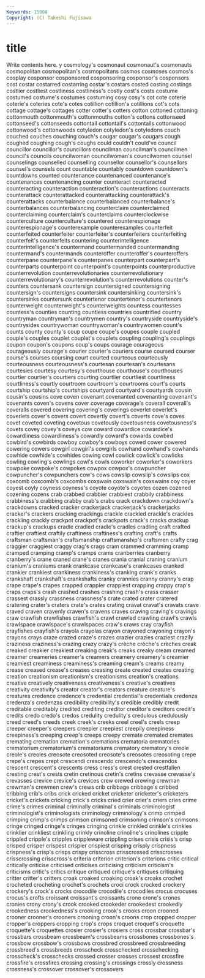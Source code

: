 ```yaml
---
Keywords: 15008 
Copyright: (C) Takeshi Fujisawa
---
```


# title

Write contents here.
y cosmology's cosmonaut cosmonaut's cosmonauts
cosmopolitan cosmopolitan's cosmopolitans cosmos cosmoses cosmos's cosplay cosponsor cosponsored cosponsoring
cosponsor's cosponsors cost costar costarred costarring costar's costars costed costing
costings costlier costliest costliness costliness's costly cost's costs costume costumed
costume's costumes costuming cosy cosy's cot cote coterie coterie's coteries
cote's cotes cotillion cotillion's cotillions cot's cots cottage cottage's cottages
cotter cotter's cotters cotton cottoned cottoning cottonmouth cottonmouth's cottonmouths cotton's
cottons cottonseed cottonseed's cottonseeds cottontail cottontail's cottontails cottonwood cottonwood's cottonwoods
cotyledon cotyledon's cotyledons couch couched couches couching couch's cougar cougar's
cougars cough coughed coughing cough's coughs could couldn't could've council
councillor councillor's councillors councilman councilman's councilmen council's councils councilwoman councilwoman's
councilwomen counsel counselings counselled counselling counsellor counsellor's counsellors counsel's counsels
count countable countably countdown countdown's countdowns counted countenance countenanced countenance's
countenances countenancing counter counteract counteracted counteracting counteraction counteraction's counteractions counteracts
counterattack counterattacked counterattacking counterattack's counterattacks counterbalance counterbalanced counterbalance's counterbalances counterbalancing
counterclaim counterclaimed counterclaiming counterclaim's counterclaims counterclockwise counterculture counterculture's countered counterespionage
counterespionage's counterexample counterexamples counterfeit counterfeited counterfeiter counterfeiter's counterfeiters counterfeiting counterfeit's
counterfeits countering counterintelligence counterintelligence's countermand countermanded countermanding countermand's countermands counteroffer
counteroffer's counteroffers counterpane counterpane's counterpanes counterpart counterpart's counterparts counterpoint counterpoint's
counterpoints counterproductive counterrevolution counterrevolutionaries counterrevolutionary counterrevolutionary's counterrevolution's counterrevolutions counter's counters
countersank countersign countersigned countersigning countersign's countersigns countersink countersinking countersink's countersinks
countersunk countertenor countertenor's countertenors counterweight counterweight's counterweights countess countesses countess's
counties counting countless countries countrified country countryman countryman's countrymen country's
countryside countryside's countrysides countrywoman countrywoman's countrywomen count's counts county county's
coup coupe coupe's coupes couple coupled couple's couples couplet couplet's
couplets coupling coupling's couplings coupon coupon's coupons coup's coups courage
courageous courageously courage's courier courier's couriers course coursed courser course's
courses coursing court courted courteous courteously courteousness courteousness's courtesan courtesan's
courtesans courtesies courtesy courtesy's courthouse courthouse's courthouses courtier courtier's courtiers
courting courtlier courtliest courtliness courtliness's courtly courtroom courtroom's courtrooms court's
courts courtship courtship's courtships courtyard courtyard's courtyards cousin cousin's cousins
cove coven covenant covenanted covenanting covenant's covenants coven's covens cover
coverage coverage's coverall coverall's coveralls covered covering covering's coverings coverlet
coverlet's coverlets cover's covers covert covertly covert's coverts cove's coves
covet coveted coveting covetous covetously covetousness covetousness's covets covey covey's
coveys cow coward cowardice cowardice's cowardliness cowardliness's cowardly coward's cowards
cowbird cowbird's cowbirds cowboy cowboy's cowboys cowed cower cowered cowering
cowers cowgirl cowgirl's cowgirls cowhand cowhand's cowhands cowhide cowhide's cowhides
cowing cowl cowlick cowlick's cowlicks cowling cowling's cowlings cowl's cowls
coworker coworker's coworkers cowpoke cowpoke's cowpokes cowpox cowpox's cowpuncher cowpuncher's
cowpunchers cow's cows cowslip cowslip's cowslips cox coxcomb coxcomb's coxcombs
coxswain coxswain's coxswains coy coyer coyest coyly coyness coyness's coyote
coyote's coyotes cozen cozened cozening cozens crab crabbed crabbier crabbiest
crabbily crabbiness crabbiness's crabbing crabby crab's crabs crack crackdown crackdown's
crackdowns cracked cracker crackerjack crackerjack's crackerjacks cracker's crackers cracking crackings
crackle crackled crackle's crackles crackling crackly crackpot crackpot's crackpots crack's
cracks crackup crackup's crackups cradle cradled cradle's cradles cradling craft
crafted craftier craftiest craftily craftiness craftiness's crafting craft's crafts craftsman
craftsman's craftsmanship craftsmanship's craftsmen crafty crag craggier craggiest craggy crag's
crags cram crammed cramming cramp cramped cramping cramp's cramps crams
cranberries cranberry cranberry's crane craned crane's cranes crania cranial craning
cranium cranium's craniums crank crankcase crankcase's crankcases cranked crankier crankiest
crankiness crankiness's cranking crank's cranks crankshaft crankshaft's crankshafts cranky crannies
cranny cranny's crap crape crape's crapes crapped crappier crappiest crapping
crappy crap's craps craps's crash crashed crashes crashing crash's crass
crasser crassest crassly crassness crassness's crate crated crater cratered cratering
crater's craters crate's crates crating cravat cravat's cravats crave craved
craven cravenly craven's cravens craves craving craving's cravings craw crawfish
crawfishes crawfish's crawl crawled crawling crawl's crawls crawlspace crawlspace's crawlspaces
craw's craws cray crayfish crayfishes crayfish's crayola crayolas crayon crayoned
crayoning crayon's crayons crays craze crazed craze's crazes crazier crazies
craziest crazily craziness craziness's crazing crazy crazy's crèche crèche's crèches
creak creaked creakier creakiest creaking creak's creaks creaky cream creamed
creamer creameries creamer's creamers creamery creamery's creamier creamiest creaminess creaminess's
creaming cream's creams creamy crease creased crease's creases creasing create
created creates creating creation creationism creationism's creationisms creation's creations creative
creatively creativeness creativeness's creative's creatives creativity creativity's creator creator's creators
creature creature's creatures credence credence's credential credential's credentials credenza credenza's
credenzas credibility credibility's credible credibly credit creditable creditably credited crediting
creditor creditor's creditors credit's credits credo credo's credos credulity credulity's
credulous credulously creed creed's creeds creek creek's creeks creel creel's
creels creep creeper creeper's creepers creepier creepiest creepily creepiness creepiness's
creeping creep's creeps creepy cremate cremated cremates cremating cremation cremation's
cremations crematoria crematories crematorium crematorium's crematoriums crematory crematory's creole creole's
creoles creosote creosoted creosote's creosotes creosoting crepe crepe's crepes crept
crescendi crescendo crescendo's crescendos crescent crescent's crescents cress cress's crest
crested crestfallen cresting crest's crests cretin cretinous cretin's cretins crevasse
crevasse's crevasses crevice crevice's crevices crew crewed crewing crewman crewman's
crewmen crew's crews crib cribbage cribbage's cribbed cribbing crib's cribs
crick cricked cricket cricketer cricketer's cricketers cricket's crickets cricking crick's
cricks cried crier crier's criers cries crime crime's crimes criminal
criminally criminal's criminals criminologist criminologist's criminologists criminology criminology's crimp crimped
crimping crimp's crimps crimson crimsoned crimsoning crimson's crimsons cringe cringed
cringe's cringes cringing crinkle crinkled crinkle's crinkles crinklier crinkliest crinkling
crinkly crinoline crinoline's crinolines cripple crippled cripple's cripples crippleware crippling
crises crisis crisis's crisp crisped crisper crispest crispier crispiest crisping
crisply crispness crispness's crisp's crisps crispy crisscross crisscrossed crisscrosses crisscrossing
crisscross's criteria criterion criterion's criterions critic critical critically criticise criticised
criticises criticising criticism criticism's criticisms critic's critics critique critiqued critique's
critiques critiquing critter critter's critters croak croaked croaking croak's croaks
crochet crocheted crocheting crochet's crochets croci crock crocked crockery crockery's
crock's crocks crocodile crocodile's crocodiles crocus crocuses crocus's crofts croissant
croissant's croissants crone crone's crones cronies crony crony's crook crooked
crookeder crookedest crookedly crookedness crookedness's crooking crook's crooks croon crooned
crooner crooner's crooners crooning croon's croons crop cropped cropper cropper's
croppers cropping crop's crops croquet croquet's croquette croquette's croquettes crosier
crosier's crosiers cross crossbar crossbar's crossbars crossbeam crossbeam's crossbeams crossbones
crossbones's crossbow crossbow's crossbows crossbred crossbreed crossbreeding crossbreed's crossbreeds crosscheck
crosschecked crosschecking crosscheck's crosschecks crossed crosser crosses crossest crossfire crossfire's
crossfires crossing crossing's crossings crossly crossness crossness's crossover crossover's crossovers
